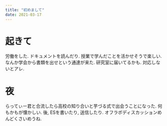 ```yaml
---
title: "初めまして"
date: 2021-03-17
---
```


# 起きて
労働をした. ドキュメントを読んだり. 授業で学んだことを活かせそうで楽しい. なんか学会から書類を出せという通達が来た. 研究室に届いてるかも. 対応しないとアレ.

# 夜
らってぃー君と合流したら高校の知り合いと芋づる式で出会うことになった. 何もかもが懐かしい. 後, ESを書いたり, 送信したり. オフラボディスカッションめんどくさいめうね.